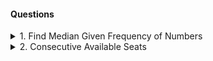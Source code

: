 #### Questions

<details> 
  <summary>1. Find Median Given Frequency of Numbers</summary>

```sql 
    select percentile_cont(0.5) within group (order by num) as median
    from (
        select num
        from numbers, generate_series(1, frequency) -- cross join 
        -- will create rows for each num value equal to its corresponding frequency
        -- SELECT * FROM table1 CROSS JOIN table2 no condition is required - it generates all combinations 
        )
```

GENERATE_SERIES(start, stop, step)

1. If you don’t specify a step, it defaults to 1 for numbers or a day for timestamps.\
2. It returns a set of values from start to stop, inclusive, incrementing by step.
```sql 
SELECT * FROM GENERATE_SERIES('2023-01-01'::date, '2023-01-05'::date, '1 day'::interval)
--tweak the interval to hours, month

select Cast(generate_series(timestamp '2012-08-01',
			'2012-08-31','1 day') as date) as date
```

PERCENTILE_CONT(fraction) WITHIN GROUP (ORDER BY column)

PERCENTILE_CONT is a PostgreSQL aggregate function used to calculate a percentile value from an ordered set of data, assuming a continuous distribution

Unlike PERCENTILE_DISC (which picks an actual value from the dataset)PERCENTILE_CONT interpolates between values if the exact percentile doesn’t correspond to a specific data point

WITHIN GROUP syntax is part of PostgreSQL’s ordered-set aggregate functions, of which PERCENTILE_CONT is one.

These functions operate on a group of rows (like regular aggregates such as SUM or AVG), but they also need an internal ordering for each group to compute their result.\
WITHIN GROUP (ORDER BY ...) specifies that internal ordering for the function. It’s not about grouping rows like GROUP BY in the main query—it’s about how the values within the aggregation are sequenced.\
For PERCENTILE_CONT, this clause is mandatory because the function is defined as an ordered-set aggregate.
</details>

<details>
<summary> 2. Consecutive Available Seats </summary>

```sql
select seat_id from 
(
select seat_id ,
lag(free, 1) over (order by seat_id) as prev_free,
lead(free, 1) over (order by seat_id) as next_free, 
free 
from Cinema 
) where free = 1 and( prev_free = 1 or  next_free =1 )

--- Second way 
SELECT seat_id
FROM (
    SELECT seat_id,
           free,
           SUM(free) OVER (ORDER BY seat_id
                           ROWS BETWEEN 1 PRECEDING AND 1 FOLLOWING) AS cnt
    FROM   Cinema
) AS t
WHERE free = 1 AND cnt >= 2;

```

<details>
<summary>585. Investments in 2016 </summary>
https://leetcode.com/problems/investments-in-2016/description/

```sql
-- got stuck in self join, should have though in this direction 

SELECT ROUND(SUM(tiv_2016)::NUMERIC,2) AS tiv_2016 
FROM Insurance 
WHERE (tiv_2015)
 IN (SELECT tiv_2015 FROM Insurance GROUP BY tiv_2015 HAVING COUNT(*) > 1) AND
(lat, lon) IN (SELECT lat, lon FROM Insurance GROUP BY lat,lon HAVING count(*) = 1)

```

